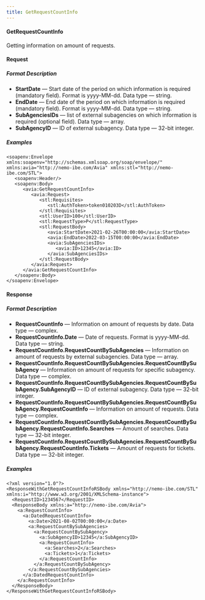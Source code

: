 ```yaml
---
title: GetRequestCountInfo
---
```


#### GetRequestCountInfo

Getting information on amount of requests.

#### Request

##### Format Description

-   **StartDate** — Start date of the period on which information is required (mandatory field). Format is yyyy-MM-dd. Data type — string.
-   **EndDate** — End date of the period on which information is required (mandatory field). Format is yyyy-MM-dd. Data type — string.
-   **SubAgenciesIDs** — list of external subagencies on which information is required (optional field). Data type — array.
-   **SubAgencyID** — ID of external subagency. Data type — 32-bit integer.

##### Examples

```
<soapenv:Envelope xmlns:soapenv="http://schemas.xmlsoap.org/soap/envelope/" xmlns:avia="http://nemo-ibe.com/Avia" xmlns:stl="http://nemo-ibe.com/STL">
   <soapenv:Header/>
   <soapenv:Body>
      <avia:GetRequestCountInfo>
         <avia:Request>
            <stl:Requisites>
               <stl:AuthToken>token010203D</stl:AuthToken>
            </stl:Requisites>
            <stl:UserID>100</stl:UserID>
            <stl:RequestType>P</stl:RequestType>
            <stl:RequestBody>
               <avia:StartDate>2021-02-26T00:00:00</avia:StartDate>
               <avia:EndDate>2022-03-15T00:00:00</avia:EndDate>
               <avia:SubAgenciesIDs>
                  <avia:ID>12345</avia:ID>
               </avia:SubAgenciesIDs>
            </stl:RequestBody>
         </avia:Request>
      </avia:GetRequestCountInfo>
   </soapenv:Body>
</soapenv:Envelope>
```

#### Response

##### Format Description

-   **RequestCountInfo** — Information on amount of requests by date. Data type — complex.
-   **RequestCountInfo.Date** — Date of requests. Format is yyyy-MM-dd. Data type — string.
-   **RequestCountInfo.RequestCountBySubAgencies** — Information on amount of requests  by external subagencies. Data type — array.
-   **RequestCountInfo.RequestCountBySubAgencies.RequestCountBySubAgency** — Information on amount of requests for specific subagency. Data type — complex.
-   **RequestCountInfo.RequestCountBySubAgencies.RequestCountBySubAgency.SubAgencyID** — ID of external subagency. Data type — 32-bit integer.
-   **RequestCountInfo.RequestCountBySubAgencies.RequestCountBySubAgency.RequestCountInfo** — Information on amount of requests. Data type — complex.
-   **RequestCountInfo.RequestCountBySubAgencies.RequestCountBySubAgency.RequestCountInfo.Searches** — Amount of searches. Data type — 32-bit integer.
-   **RequestCountInfo.RequestCountBySubAgencies.RequestCountBySubAgency.RequestCountInfo.Tickets** — Amount of requests for tickets. Data type — 32-bit integer.

##### Examples

```
<?xml version="1.0"?>
<ResponseWithGetRequestCountInfoRSBody xmlns="http://nemo-ibe.com/STL" xmlns:i="http://www.w3.org/2001/XMLSchema-instance">
  <RequestID>1234567</RequestID>
  <ResponseBody xmlns:a="http://nemo-ibe.com/Avia">
    <a:RequestCountInfo>
      <a:DatedRequestCountInfo>
        <a:Date>2021-08-02T00:00:00</a:Date>
        <a:RequestCountBySubAgencies>
          <a:RequestCountBySubAgency>
            <a:SubAgencyID>12345</a:SubAgencyID>
            <a:RequestCountInfo>
              <a:Searches>2</a:Searches>
              <a:Tickets>1</a:Tickets>
            </a:RequestCountInfo>
          </a:RequestCountBySubAgency>
        </a:RequestCountBySubAgencies>
      </a:DatedRequestCountInfo>
    </a:RequestCountInfo>
  </ResponseBody>
</ResponseWithGetRequestCountInfoRSBody>
```
